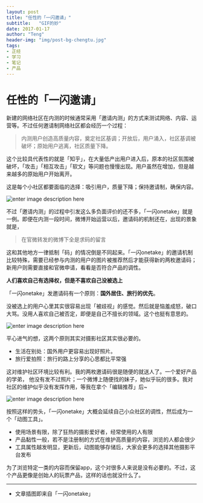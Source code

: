 ```yaml
---
layout: post
title: "任性的「一闪邀请」"
subtitle:   "GIF的妙"
date: 2017-01-17
author: "Teng"
header-img: "img/post-bg-chengtu.jpg"
tags:
- 正经
- 学习
- 笔记
- 产品
---
```


# 任性的「一闪邀请」

新建的网络社区在内测的时候通常采用「邀请内测」的方式来测试网络、内容、运营等。不过任何邀请制网络社区都会经历一个过程：

> 内测用户创造高质量内容，奠定社区基调；开放后，用户涌入，社区基调被破坏；原始用户逃离，社区质量下降。

这个比较具代表性的就是「知乎」，在大量低产出用户进入后，原本的社区氛围被破坏，「攻击」「相互攻击」「软文」等问题也慢慢出现。用户虽然在增加，但是越来越多的原始用户开始离开。

这是每个小社区都要面临的选择：吸引用户，质量下降；保持邀请制，确保内容。

![enter image description here](http://images.tengblog.cn/006qnuM0gw1fbsgqhr30yg30go09db2c.gif)

不过「邀请内测」的过程中引发这么多负面评价的还不多，「一闪onetake」就是一例。即便在内测一段时间，微博开始运营以后，邀请码的机制还在，出现的景象就是，

> 在官微转发的微博下全是求码的留言

这和其他地方一律抵制「码」的情况倒是不同起来。「一闪onetake」的邀请机制比较特殊，需要已经参与内测的用户的图片被推荐然后才能获得新的两枚邀请码；新用户则需要直接和官微申请，看看是否符合产品的调性。

**人们喜欢自己有选择权，但是不喜欢自己没被选上**

「一闪onetake」发邀请码有一个原则：**国外居住、旅行的优先**。

没被选上的用户心里其实很容易出现「被歧视」的感觉。然后就是恼羞成怒，破口大骂。没用人喜欢自己被否定，即便是自己不擅长的领域。这个也挺有意思的。

![enter image description here](http://images.tengblog.cn/006qnuM0gw1fbnue937mdg30go0gox6u.gif)

平心进气的想，这两个原则其实对摄影社区其实很必要的。

- 生活在别处：国外用户更容易出现好照片。
- 旅行爱拍照：旅行的路上分享的心思都比平常强

这对维护社区环境比较有利。我的两枚邀请码很是随便的就送人了。一个爱好产品的学弟， 他没有发不过照片；一个微博上随便找的妹子，她似乎玩的很多。我对社区的维护似乎没有发挥作用，等我在拿个「编辑推荐」后~

![enter image description here](http://images.tengblog.cn/006qnuM0ly1fbsxm0nxbrg30go09d4qq.gif)

按照这样的势头，「一闪onetake」大概会延续自己小众社区的调性，然后成为一个「动图工具」。

- 使用场景有限，除了狂热的摄影爱好者，经常使用的人有限
- 产品黏性一般，若不是注册制的方式在维护高质量的内容，浏览的人都会很少
- 工具属性越发明显，更新后，动图能够存储后，大家会更多的选择其他摄影平台发布

为了浏览特定一类的内容而保留app，这个对很多人来说是没有必要的。不过，这个产品更像是创始人的玩票产品，这样的话也就没什么了。

-----

- 文章插图即来自「一闪onetake」



